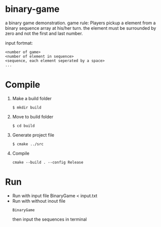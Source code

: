 # binary-game
a binary game demonstration.
game rule: Players pickup a element from a binary sequence array at his/her turn.
           the element must be surrounded by zero and not the first and last number.
           
input fortmat:
```
<number of game>
<number of element in sequence>
<sequence, each element seperated by a space>
...
```

# Compile
1. Make a build folder
   ```
   $ mkdir build
   ```
2. Move to build folder
   ```
   $ cd build
   ```
3. Generate project file
   ```
   $ cmake ../src
   ```
4. Compile
   ```
   cmake --build . --config Release
   ```
   
# Run
* Run with input file
   BinaryGame < input.txt
* Run with without inout file
   ```
   BinaryGame
   ```
   then input the sequences in terminal
